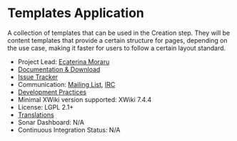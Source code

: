 # Templates Application

A collection of templates that can be used in the Creation step. They will be content templates that provide a certain structure for pages, depending on the use case, making it faster for users to follow a certain layout standard.

* Project Lead: [Ecaterina Moraru](http://www.xwiki.org/xwiki/bin/view/XWiki/evalica)
* [Documentation & Download](http://extensions.xwiki.org/xwiki/bin/view/Extension/Templates+Application/)
* [Issue Tracker](http://jira.xwiki.org/browse/TEMPLATES)
* Communication: [Mailing List](http://dev.xwiki.org/xwiki/bin/view/Community/MailingLists>), [IRC]( http://dev.xwiki.org/xwiki/bin/view/Community/IRC)
* [Development Practices](http://dev.xwiki.org)
* Minimal XWiki version supported: XWiki 7.4.4
* License: LGPL 2.1+
* [Translations](http://l10n.xwiki.org/xwiki/bin/view/Contrib/TemplatesApplication)
* Sonar Dashboard: N/A
* Continuous Integration Status: N/A
